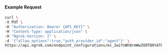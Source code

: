 <!-- Code generated for API Clients. DO NOT EDIT. -->

#### Example Request

```bash
curl \
-X PUT \
-H "Authorization: Bearer {API_KEY}" \
-H "Content-Type: application/json" \
-H "Ngrok-Version: 2" \
-d '{"allow_options":true,"auth_provider_id":"agent"}' \
https://api.ngrok.com/endpoint_configurations/ec_2wiYnWh8rmWw2OOTQ0tAT0Y7VKP/basic_auth
```
